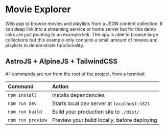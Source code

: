 # Movie Explorer

Web app to browse movies and playlists from a JSON content collection. It can deep link into a streaming service or home server but for this demo links are just pointing to an example link. The app is able to browse large collections but this example only contains a small amount of movies and playlists to demonstrate functionality.

## AstroJS + AlpineJS + TailwindCSS

All commands are run from the root of the project, from a terminal:

| Command           | Action                                       |
| :---------------- | :------------------------------------------- |
| `npm install`     | Installs dependencies                        |
| `npm run dev`     | Starts local dev server at `localhost:4321`  |
| `npm run build`   | Build your production site to `./dist/`      |
| `npm run preview` | Preview your build locally, before deploying |

